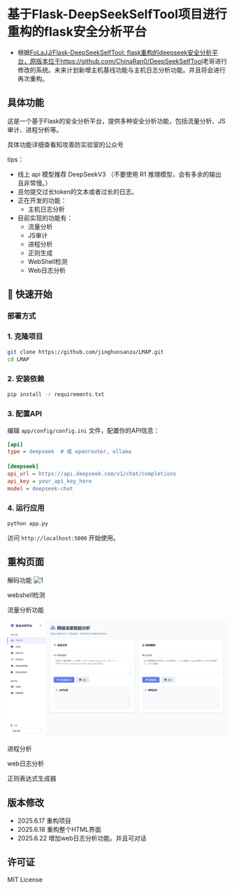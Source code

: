 # 基于Flask-DeepSeekSelfTool项目进行重构的flask安全分析平台

- 根据[FoLaJJ/Flask-DeepSeekSelfTool: flask重构的deepseek安全分析平台，原版本位于https://github.com/ChinaRan0/DeepSeekSelfTool](https://github.com/FoLaJJ/Flask-DeepSeekSelfTool?tab=readme-ov-file)老哥进行修改的系统。未来计划新增主机基线功能与主机日志分析功能。并且将会进行再次重构。


## 具体功能
这是一个基于Flask的安全分析平台，提供多种安全分析功能，包括流量分析、JS审计、进程分析等。

具体功能详细查看知攻善防实验室的公众号

tips：
- 线上 api 模型推荐 DeepSeekV3 （不要使用 R1 推理模型，会有多余的输出且非常慢。）
- 且勿提交过长token的文本或者过长的日志。
- 正在开发的功能：
  - 主机日志分析
- 目前实现的功能有：
  - 流量分析
  - JS审计
  - 进程分析
  - 正则生成
  - WebShell检测
  - Web日志分析
## 🚀 快速开始

### 部署方式

### 1. 克隆项目
```bash
git clone https://github.com/jinghunsanzu/LMAP.git
cd LMAP
```

### 2. 安装依赖
```bash
pip install -r requirements.txt
```

### 3. 配置API
编辑 `app/config/config.ini` 文件，配置你的API信息：

```ini
[api]
type = deepseek  # 或 openrouter, ollama

[deepseek]
api_url = https://api.deepseek.com/v1/chat/completions
api_key = your_api_key_here
model = deepseek-chat
```

### 4. 运行应用
```bash
python app.py
```

访问 `http://localhost:5000` 开始使用。

## 重构页面





解码功能
![1](E:\LMAP\DM-img\1.png)

webshell检测


流量分析功能

![](./logs/1.png)

进程分析



web日志分析



正则表达式生成器



## 版本修改
- 2025.6.17 重构项目
- 2025.6.18 重构整个HTML界面
- 2025.6.22 增加web日志分析功能。并且可对话

## 许可证

MIT License
